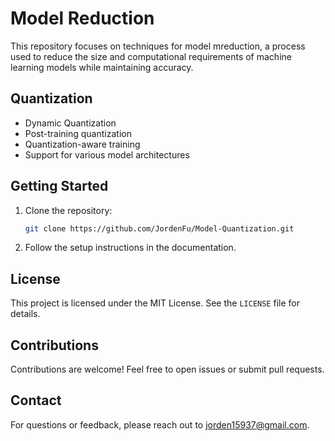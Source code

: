 # Model Reduction

This repository focuses on techniques for model mreduction, a process used to reduce the size and computational requirements of machine learning models while maintaining accuracy. 

## Quantization
- Dynamic Quantization
- Post-training quantization
- Quantization-aware training
- Support for various model architectures

## Getting Started
1. Clone the repository:
    ```bash
    git clone https://github.com/JordenFu/Model-Quantization.git
    ```
2. Follow the setup instructions in the documentation.

## License
This project is licensed under the MIT License. See the `LICENSE` file for details.

## Contributions
Contributions are welcome! Feel free to open issues or submit pull requests.

## Contact
For questions or feedback, please reach out to [jorden15937@gmail.com](mailto:jorden15937@gmail.com).